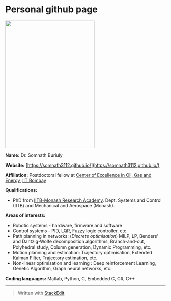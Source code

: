 

# Personal github page 

<img src="https://github.com/somnath3112/somnath3112.github.io/blob/master/images/profile.jpeg"  width="280" height="400">

**Name:** Dr. Somnath Buriuly 

**Website:** [https://somnath3112.github.io/](https://somnath3112.github.io/)

**Affiliation:** Postdoctoral fellow at [Center of Excellence in Oil, Gas and Energy](https://www.coeoge.iitb.ac.in), [IIT Bombay](https://www.iitb.ac.in)

**Qualifications:** 
- PhD from [IITB-Monash Research Academy](https://www.iitbmonash.org/). Dept. Systems and Control (IITB) and Mechanical and Aerospace (Monash).  

**Areas of interests:** 
 * Robotic systems - hardware, firmware and software 
 * Control systems - PID, LQR, Fuzzy logic controller, etc.  
 * Path planning in networks: (*Discrete optimisation*) MILP, LP, Benders' and Dantzig-Wolfe decomposition algorithms, Branch-and-cut, Polyhedral study, Column generation, Dynamic Programming, etc. 
 * Motion planning and estimation: Trajectory optimisation, Extended Kalman Filter, Trajectory estimation, etc. 
 * Non-linear optimisation and learning : Deep reinforcement Learning, Genetic Algorithm, Graph neural networks, etc.  

**Coding languages:** Matlab, Python, C, Embedded C, C#, C++ 



---
> Written with [StackEdit](https://stackedit.io/).
